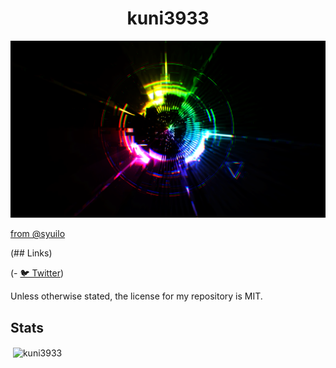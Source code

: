 <h1 align="center">kuni3933</h1>

<img src="./img/BxV2pw7CAAAjeSf.png"/>

<a href="https://twitter.com/syuilo/status/510444594861842433">from @syuilo</a>

(## Links)

(- <a href="">🐦 Twitter</a>)

Unless otherwise stated, the license for my repository is MIT.

## Stats

<p>&nbsp;<img align="center" src="https://github-readme-stats.vercel.app/api?username=kuni3933&show_icons=true&locale=en&theme=tokyonight" alt="kuni3933" href="" /></p>
